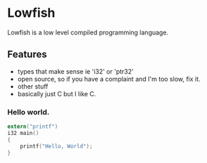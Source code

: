 # Lowfish
Lowfish is a low level compiled programming language.

## Features
- types that make sense ie 'i32' or 'ptr32'
- open source, so if you have a complaint and I'm too slow, fix it.
- other stuff
- basically just C but I like C.

### Hello world.
```c
extern("printf")
i32 main()
{
	printf("Hello, World");
}
```
